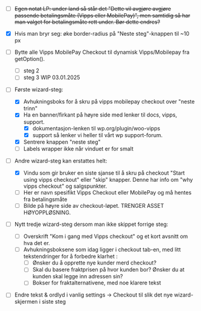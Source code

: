 - [ ] ~~Egen notat LP: under land så står det "Dette vil avgjøre avgjøre passende betalingsmåte (Vipps eller MobilePay)", men samtidig så har man valget for betalingsmåte rett under. Bør dette endres?~~

- [x] Hvis man bryr seg: øke border-radius på "Neste steg"-knappen til ~10 px 

- [ ] Bytte alle Vipps MobilePay Checkout til dynamisk Vipps/Mobilepay fra getOption(). 
    - [ ] steg 2
    - [ ] steg 3 WIP 03.01.2025

- [ ] Første wizard-steg:
    - [x] Avhukningsboks for å skru på vipps mobilepay checkout over "neste trinn"
    - [x] Ha en banner/firkant på høyre side med lenker til docs, vipps, support.
        - [x] dokumentasjon-lenken til wp.org/plugin/woo-vipps
        - [x] support så lenker vi heller til vårt wp support-forum. 
    - [x] Sentrere knappen "neste steg"
    - [ ] Labels wrapper ikke når vinduet er for smalt

- [ ] Andre wizard-steg kan erstattes helt:
    - [x] Vindu som gir bruker en siste sjanse til å skru på checkout "Start using vipps checkout" eller "skip" knapper. Denne har info om "why vipps checkout" og salgspunkter.
    - [ ] Her er navn spesifikt Vipps Checkout eller MobilePay og må hentes fra betalingsmåte
    - [ ] Bilde på høyre side av checkout-løpet. TRENGER ASSET HØYOPPLØSNING.

- [ ] Nytt tredje wizard-steg dersom man ikke skippet forrige steg:
    - [ ] Overskrift "Kom i gang med Vipps checkout" og et kort avsnitt om hva det er.
    - [ ] Avhukningsboksene som idag ligger i checkout tab-en, med litt tekstendringer for å forbedre klarhet :
        - [ ] Ønsker du å opprette nye kunder merd checkout? 
        - [ ] Skal du basere fraktprisen på hvor kunden bor?
        Ønsker du at kunden skal legge inn adressen sin?
        - [ ] Bokser for fraktalternativene, med noe klarere tekst

- [ ] Endre tekst & ordlyd i vanlig settings -> Checkout til slik det nye wizard-skjermen i siste steg